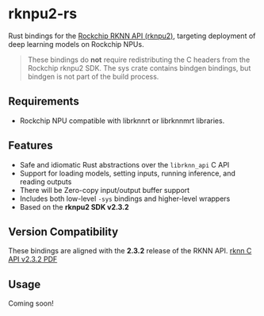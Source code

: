 # rknpu2-rs

Rust bindings for the [Rockchip RKNN API (rknpu2)](https://github.com/airockchip/rknn-toolkit2), targeting deployment of deep learning models on Rockchip NPUs.

> These bindings do **not** require redistributing the C headers from the Rockchip rknpu2 SDK. The sys crate contains bindgen bindings, but bindgen is not part of the build process.

## Requirements

- Rockchip NPU compatible with librknnrt or librknnmrt libraries.

## Features

- Safe and idiomatic Rust abstractions over the `librknn_api` C API
- Support for loading models, setting inputs, running inference, and reading outputs
- There will be Zero-copy input/output buffer support
- Includes both low-level `-sys` bindings and higher-level wrappers
- Based on the **rknpu2 SDK v2.3.2**

## Version Compatibility

These bindings are aligned with the **2.3.2** release of the RKNN API.
[rknn C API v2.3.2 PDF](https://github.com/airockchip/rknn-toolkit2/blob/42aa1d426c0a9e0869b6374edba009f7208a1926/doc/04_Rockchip_RKNPU_API_Reference_RKNNRT_V2.3.2_EN.pdf)


## Usage

Coming soon!
